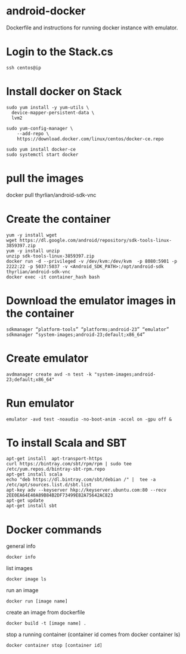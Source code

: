 # android-docker
Dockerfile and instructions for running docker instance with emulator.


# Login to the Stack.cs
```
ssh centos@ip 
```

# Install docker on Stack
```
sudo yum install -y yum-utils \
  device-mapper-persistent-data \
  lvm2

sudo yum-config-manager \
    --add-repo \
    https://download.docker.com/linux/centos/docker-ce.repo

sudo yum install docker-ce
sudo systemctl start docker
```
# pull the images
docker pull thyrlian/android-sdk-vnc    

# Create the container
```
yum -y install wget
wget https://dl.google.com/android/repository/sdk-tools-linux-3859397.zip
yum -y install unzip
unzip sdk-tools-linux-3859397.zip
docker run -d --privileged -v /dev/kvm:/dev/kvm  -p 8080:5901 -p 2222:22 -p 5037:5037 -v <Android_SDK_PATH>:/opt/android-sdk thyrlian/android-sdk-vnc
docker exec -it container_hash bash
```
# Download the emulator images in the container
```
sdkmanager “platform-tools” “platforms;android-23” “emulator”
sdkmanager “system-images;android-23;default;x86_64”
```
# Create emulator
```
avdmanager create avd -n test -k "system-images;android-23;default;x86_64"
```
# Run emulator
```
emulator -avd test -noaudio -no-boot-anim -accel on -gpu off &
```

# To install Scala and SBT
``` 
apt-get install  apt-transport-https
curl https://bintray.com/sbt/rpm/rpm | sudo tee /etc/yum.repos.d/bintray-sbt-rpm.repo
apt-get install scala
echo "deb https://dl.bintray.com/sbt/debian /" |  tee -a /etc/apt/sources.list.d/sbt.list
apt-key adv --keyserver hkp://keyserver.ubuntu.com:80 --recv 2EE0EA64E40A89B84B2DF73499E82A75642AC823
apt-get update
apt-get install sbt
```

# Docker commands

general info 
```
docker info
```

list images
```
docker image ls
```

run an image
```
docker run [image name]
```

create an image from dockerfile
```
docker build -t [image name] .
```

stop a running container (container id comes from docker container ls)
```
docker container stop [container id]
```

